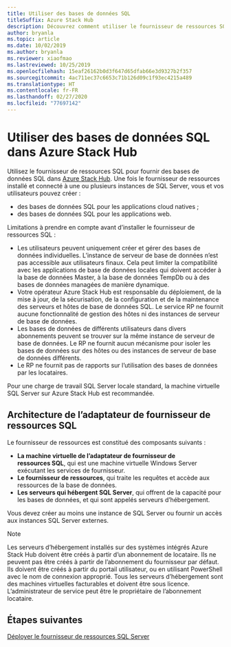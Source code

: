 ```yaml
---
title: Utiliser des bases de données SQL
titleSuffix: Azure Stack Hub
description: Découvrez comment utiliser le fournisseur de ressources SQL Server pour offrir des bases de données SQL en tant que service dans Azure Stack Hub.
author: bryanla
ms.topic: article
ms.date: 10/02/2019
ms.author: bryanla
ms.reviewer: xiaofmao
ms.lastreviewed: 10/25/2019
ms.openlocfilehash: 15eaf26162b0d3f647d65dfab66e3d9327b2f357
ms.sourcegitcommit: 4ac711ec37c6653c71b126d09c1f93ec4215a489
ms.translationtype: HT
ms.contentlocale: fr-FR
ms.lasthandoff: 02/27/2020
ms.locfileid: "77697142"
---
```

# <a name="use-sql-databases-on-azure-stack-hub"></a>Utiliser des bases de données SQL dans Azure Stack Hub

Utilisez le fournisseur de ressources SQL pour fournir des bases de données SQL dans [Azure Stack Hub](azure-stack-overview.md). Une fois le fournisseur de ressources installé et connecté à une ou plusieurs instances de SQL Server, vous et vos utilisateurs pouvez créer :

- des bases de données SQL pour les applications cloud natives ;
- des bases de données SQL pour les applications web.

Limitations à prendre en compte avant d’installer le fournisseur de ressources SQL :

- Les utilisateurs peuvent uniquement créer et gérer des bases de données individuelles. L’instance de serveur de base de données n’est pas accessible aux utilisateurs finaux. Cela peut limiter la compatibilité avec les applications de base de données locales qui doivent accéder à la base de données Master, à la base de données TempDb ou à des bases de données managées de manière dynamique.
- Votre opérateur Azure Stack Hub est responsable du déploiement, de la mise à jour, de la sécurisation, de la configuration et de la maintenance des serveurs et hôtes de base de données SQL. Le service RP ne fournit aucune fonctionnalité de gestion des hôtes ni des instances de serveur de base de données.
- Les bases de données de différents utilisateurs dans divers abonnements peuvent se trouver sur la même instance de serveur de base de données. Le RP ne fournit aucun mécanisme pour isoler les bases de données sur des hôtes ou des instances de serveur de base de données différents.
- Le RP ne fournit pas de rapports sur l’utilisation des bases de données par les locataires.

Pour une charge de travail SQL Server locale standard, la machine virtuelle SQL Server sur Azure Stack Hub est recommandée.

## <a name="sql-resource-provider-adapter-architecture"></a>Architecture de l’adaptateur de fournisseur de ressources SQL

Le fournisseur de ressources est constitué des composants suivants :

- **La machine virtuelle de l’adaptateur de fournisseur de ressources SQL**, qui est une machine virtuelle Windows Server exécutant les services de fournisseur.
- **Le fournisseur de ressources**, qui traite les requêtes et accède aux ressources de la base de données.
- **Les serveurs qui hébergent SQL Server**, qui offrent de la capacité pour les bases de données, et qui sont appelés serveurs d’hébergement.

Vous devez créer au moins une instance de SQL Server ou fournir un accès aux instances SQL Server externes.

> [!NOTE]
> Les serveurs d’hébergement installés sur des systèmes intégrés Azure Stack Hub doivent être créés à partir d’un abonnement de locataire. Ils ne peuvent pas être créés à partir de l’abonnement du fournisseur par défaut. Ils doivent être créés à partir du portail utilisateur, ou en utilisant PowerShell avec le nom de connexion approprié. Tous les serveurs d’hébergement sont des machines virtuelles facturables et doivent être sous licence. L’administrateur de service peut être le propriétaire de l’abonnement locataire.

## <a name="next-steps"></a>Étapes suivantes

[Déployer le fournisseur de ressources SQL Server](azure-stack-sql-resource-provider-deploy.md)
